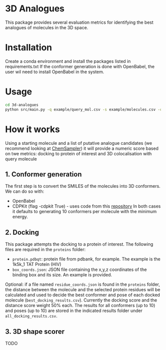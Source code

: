# 3D Analogues
This package provides several evaluation metrics for identifying the best analogues of molecules in the 3D space.

# Installation

Create a conda environment and install the packages listed in requirements.txt
If the conformer generation is done with OpenBabel, the user wil need to install OpenBabel in the system.

# Usage

```bash
cd 3d-analogues
python src/main.py -q example/query_mol.csv -s example/molecules.csv -o results 
```

# How it works
Using a starting molecule and a list of putative analogue candidates (we recommend looking at [ChemSampler](https://github.com/chem-sampler)) it will provide a numeric score based on twe metrics: docking to protein of interest and 3D colocalisation with query molecule

## 1. Conformer generation
The first step is to convert the SMILES of the molecules into 3D conformers. We can do so with:
* OpenBabel
* CDPKit (flag -cdpkit True) - uses code from this [repository](https://github.com/ersilia-os/smiles-to-3d)
In both cases it defaults to generating 10 conformers per molecule with the minimum energy.

## 2. Docking
This package attempts the docking to a protein of interest. The following files are required in the `proteins` folder:
* `protein.pdbqt`: protein file from pdbank, for example. The example is the 1k5k_1 TAT Protein (HIV)
* `box_coords.json`: JSON file containing the x,y,z coordinates of the binding box and its size. An example is provided.

Optional: if a file named `residue_coords.json` is found in the `proteins` folder, the distance between the molecule and the selected protein residues will be calculated and used to decide the best conformer and pose of each docked molecule (`best_docking_results.csv`). Currently the docking score and the distance score weight 50% each. The results for all conformers (up to 10) and poses (up to 10) are stored in the indicated results folder under `all_docking_results.csv`.

## 3. 3D shape scorer
TODO